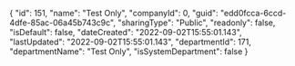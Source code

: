 {
  "id": 151,
  "name": "Test Only",
  "companyId": 0,
  "guid": "edd0fcca-6ccd-4dfe-85ac-06a45b743c9c",
  "sharingType": "Public",
  "readonly": false,
  "isDefault": false,
  "dateCreated": "2022-09-02T15:55:01.143",
  "lastUpdated": "2022-09-02T15:55:01.143",
  "departmentId": 171,
  "departmentName": "Test Only",
  "isSystemDepartment": false
}